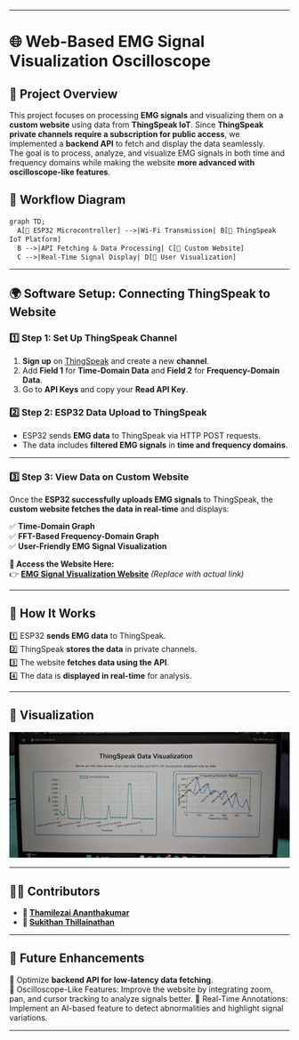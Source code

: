 
---

# **🌐 Web-Based EMG Signal Visualization Oscilloscope**  

## **📌 Project Overview**  
This project focuses on processing **EMG signals** and visualizing them on a **custom website** using data from **ThingSpeak IoT**. Since **ThingSpeak private channels require a subscription for public access**, we implemented a **backend API** to fetch and display the data seamlessly.  
The goal is to process, analyze, and visualize EMG signals in both time and frequency domains while making the website **more advanced with oscilloscope-like features**.
## **📜 Workflow Diagram**  

```mermaid
graph TD;
  A[🔹 ESP32 Microcontroller] -->|Wi-Fi Transmission| B[🔹 ThingSpeak IoT Platform]
  B -->|API Fetching & Data Processing| C[🔹 Custom Website]
  C -->|Real-Time Signal Display| D[🔹 User Visualization]
```

---

## **🌍 Software Setup: Connecting ThingSpeak to Website**  

### **1️⃣ Step 1: Set Up ThingSpeak Channel**  
1. **Sign up** on [ThingSpeak](https://thingspeak.com/) and create a new **channel**.  
2. Add **Field 1** for **Time-Domain Data** and **Field 2** for **Frequency-Domain Data**.  
3. Go to **API Keys** and copy your **Read API Key**.  

### **2️⃣ Step 2: ESP32 Data Upload to ThingSpeak**  
- ESP32 sends **EMG data** to ThingSpeak via HTTP POST requests.  
- The data includes **filtered EMG signals** in **time and frequency domains**.  

---

### **3️⃣ Step 3: View Data on Custom Website**  
Once the **ESP32 successfully uploads EMG signals** to ThingSpeak, the **custom website fetches the data in real-time** and displays:  

✅ **Time-Domain Graph**  
✅ **FFT-Based Frequency-Domain Graph**  
✅ **User-Friendly EMG Signal Visualization**  

**🔗 Access the Website Here:**  
👉 [**EMG Signal Visualization Website**](#) _(Replace with actual link)_  

---

## **📢 How It Works**
1️⃣ ESP32 **sends EMG data** to ThingSpeak.  
2️⃣ ThingSpeak **stores the data** in private channels.  
3️⃣ The website **fetches data using the API**.  
4️⃣ The data is **displayed in real-time** for analysis.  

---
## **📸 Visualization** 
![Visualization](assets/Website_image.jpg)

---

## **👨‍💻 Contributors**  
- **🔹 [Thamilezai Ananthakumar](https://github.com/ThamilezaiAnanthakumar)**  
- **🔹 [Sukithan Thillainathan](https://github.com/Sukithan)**  
 

---

## **🚀 Future Enhancements**   
🔹 Optimize **backend API for low-latency data fetching**.  
🔹 Oscilloscope-Like Features: Improve the website by integrating zoom, pan, and cursor tracking to analyze signals better.
🔹 Real-Time Annotations: Implement an AI-based feature to detect abnormalities and highlight signal variations.


---

  
 
